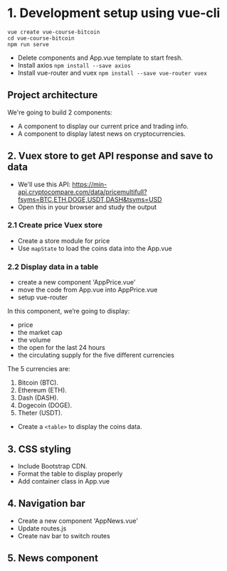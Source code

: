 # 1. Development setup using vue-cli

```
vue create vue-course-bitcoin
cd vue-course-bitcoin
npm run serve
```

- Delete components and App.vue template to start fresh.
- Install axios `npm install --save axios`
- Install vue-router and vuex `npm install --save vue-router vuex`

## Project architecture

We're going to build 2 components:

- A component to display our current price and trading info.
- A component to display latest news on cryptocurrencies.

## 2. Vuex store to get API response and save to data

- We'll use this API: https://min-api.cryptocompare.com/data/pricemultifull?fsyms=BTC,ETH,DOGE,USDT,DASH&tsyms=USD
- Open this in your browser and study the output

### 2.1 Create price Vuex store

- Create a store module for price
- Use `mapState` to load the coins data into the App.vue

### 2.2 Display data in a table

- create a new component 'AppPrice.vue'
- move the code from App.vue into AppPrice.vue
- setup vue-router

In this component, we’re going to display:

- price
- the market cap
- the volume
- the open for the last 24 hours
- the circulating supply for the five different currencies

The 5 currencies are:

1. Bitcoin (BTC).
2. Ethereum (ETH).
3. Dash (DASH).
4. Dogecoin (DOGE).
5. Theter (USDT).

- Create a `<table>` to display the coins data.

## 3. CSS styling

- Include Bootstrap CDN.
- Format the table to display properly
- Add container class in App.vue

## 4. Navigation bar

- Create a new component 'AppNews.vue'
- Update routes.js
- Create nav bar to switch routes

## 5. News component
